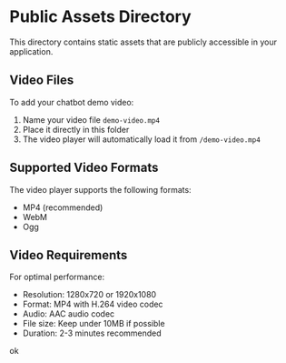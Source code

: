 # Public Assets Directory

This directory contains static assets that are publicly accessible in your application.

## Video Files

To add your chatbot demo video:

1. Name your video file `demo-video.mp4`
2. Place it directly in this folder
3. The video player will automatically load it from `/demo-video.mp4`

## Supported Video Formats

The video player supports the following formats:

- MP4 (recommended)
- WebM
- Ogg

## Video Requirements

For optimal performance:

- Resolution: 1280x720 or 1920x1080
- Format: MP4 with H.264 video codec
- Audio: AAC audio codec
- File size: Keep under 10MB if possible
- Duration: 2-3 minutes recommended

ok
